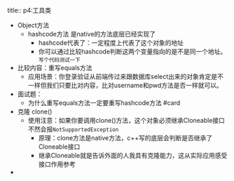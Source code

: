 title:: p4:工具类

- Object方法
	- hashcode方法 是native的方法底层已经实现了
		- hashcode代表了：一定程度上代表了这个对象的地址
		- 你可以通过比较hashcode判断这两个变量指向的是不是同一个地址。`写个代码测试一下`
- 比较内容：重写equals方法
	- 应用场景：你登录验证从前端传过来跟数据库select出来的对象肯定是不一样但我们只要比对内容，比对username和pwd方法是否一样就可以。
- 面试题：
	- 为什么重写equals方法一定要重写hashcode方法 #card
- 克隆 clone()
	- 使用注意：如果你要调用clone()方法，这个对象必须继承Cloneable接口不然会报`NotSupportedException`
		- 原理：clone方法是native方法，c++写的底层会判断是否继承了Cloneable接口
		- 继承Cloneable就是告诉外面的人我具有克隆能力，这从实际应用感受接口作用参考
-